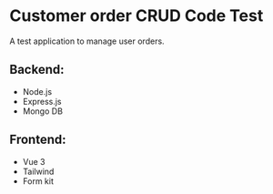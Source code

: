 # Customer order CRUD Code Test 

A test application to manage user orders.

## Backend:

- Node.js
- Express.js
- Mongo DB

## Frontend:

- Vue 3
- Tailwind
- Form kit